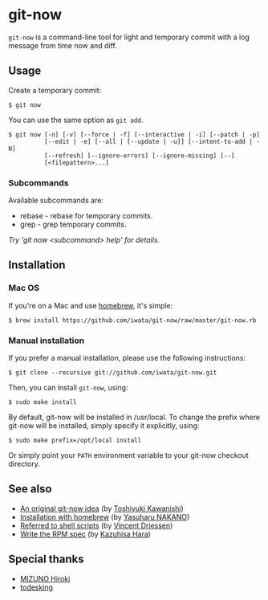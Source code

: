 git-now
========
``git-now`` is a command-line tool for light and temporary commit
with a log message from time now and diff.

Usage
---------------
Create a temporary commit:

    $ git now

You can use the same option as ``git add``.

    $ git now [-n] [-v] [--force | -f] [--interactive | -i] [--patch | -p]
              [--edit | -e] [--all | [--update | -u]] [--intent-to-add | -N]
              [--refresh] [--ignore-errors] [--ignore-missing] [--]
              [<filepattern>...]

### Subcommands

Available subcommands are:

 * rebase -    rebase for temporary commits.
 * grep -      grep temporary commits.

_Try 'git now \<subcommand\> help' for details._


Installation
-------------------

### Mac OS
If you're on a Mac and use [homebrew](http://github.com/mxcl/homebrew), it's simple:

    $ brew install https://github.com/iwata/git-now/raw/master/git-now.rb

### Manual installation
If you prefer a manual installation, please use the following instructions:

	$ git clone --recursive git://github.com/iwata/git-now.git

Then, you can install `git-now`, using:

	$ sudo make install

By default, git-now will be installed in /usr/local. To change the prefix
where git-now will be installed, simply specify it explicitly, using:

	$ sudo make prefix=/opt/local install

Or simply point your `PATH` environment variable to your git-now checkout
directory.


See also
---------------

* [An original git-now idea](http://d.hatena.ne.jp/sinsoku/20101208/1291770514) (by [Toshiyuki Kawanishi](https://github.com/toshi-kawanishi))
* [Installation with homebrew](http://d.hatena.ne.jp/nobeans/20110322/1300776839) (by [Yasuharu NAKANO](https://github.com/nobeans))
* [Referred to shell scripts](https://github.com/nvie/gitflow) (by [Vincent Driessen](https://github.com/nvie))
* [Write the RPM spec](http://d.hatena.ne.jp/kazuhisya/20110704/1309783736) (by [Kazuhisa Hara](https://github.com/kazuhisya))

Special thanks
---------------
 * [MIZUNO Hiroki](https://github.com/mzp)
 * [todesking](https://github.com/todesking)
